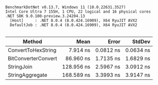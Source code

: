 ```

BenchmarkDotNet v0.13.7, Windows 11 (10.0.22631.3527)
Intel Core Ultra 7 155H, 1 CPU, 22 logical and 16 physical cores
.NET SDK 9.0.100-preview.3.24204.13
  [Host]     : .NET 8.0.4 (8.0.424.16909), X64 RyuJIT AVX2
  DefaultJob : .NET 8.0.4 (8.0.424.16909), X64 RyuJIT AVX2


```
|              Method |       Mean |     Error |    StdDev |
|-------------------- |-----------:|----------:|----------:|
|  ConvertToHexString |   7.914 ns | 0.0812 ns | 0.0634 ns |
| BitConverterConvert |  86.960 ns | 1.7135 ns | 1.6829 ns |
|          StringJoin | 128.956 ns | 2.5967 ns | 3.0912 ns |
|     StringAggregate | 168.589 ns | 3.3993 ns | 3.9147 ns |
